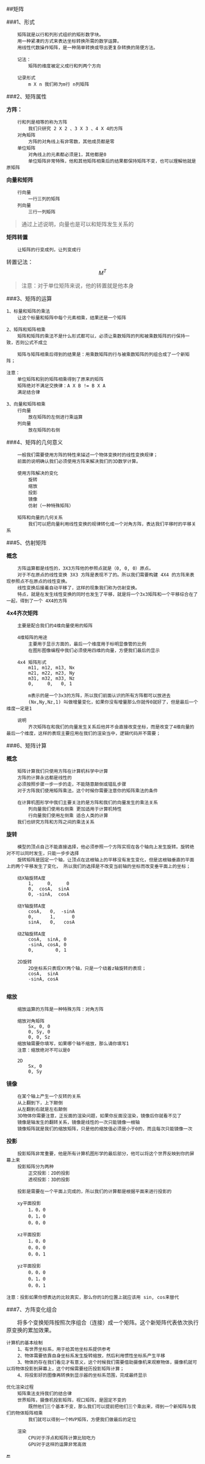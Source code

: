 ##矩阵

###1、形式
```
    矩阵就是以行和列形式组织的矩形数字块。
    用一种紧凑的方式来表达坐标转换所需的数学运算。
    用线性代数操作矩阵，是一种简单转换或导出更复杂转换的简便方法。

    记法：
        矩阵的维度被定义成行和列两个方向

    记录形式
        m X n 我们称为m行 n列矩阵

```

###2、矩阵属性

**方阵：**
```
    行和列是相等的称为方阵
        我们只研究 2 X 2 、3 X 3 、4 X 4的方阵
    对角矩阵
        方阵的对角线上有非零数，其他成员都是零
    单位矩阵
        对角线上的元素都必须是1，其他都是0
        单位矩阵非常特殊，他和其他矩阵相乘后的结果都保持矩阵不变，也可以理解他就是原矩阵
```
**向量和矩阵**
```
    行向量
        一行三列的矩阵
    列向量
        三行一列矩阵
```
>通过上述说明，向量也是可以和矩阵发生关系的

**矩阵转置**

    
        让矩阵的行变成列，让列变成行
    
转置记法： $$M^T$$
    
>注意：对于单位矩阵来说，他的转置就是他本身



###3、矩阵的运算
```
1、标量和矩阵的乘法
    让这个标量和矩阵中每个元素相乘，结果还是一个矩阵

2、矩阵和矩阵相乘
    矩阵和矩阵的乘法不是什么形式都可以，必须让乘数矩阵的列和被乘数矩阵的行保持一致，否则公式不成立

    矩阵与矩阵相乘后得到的结果是：用乘数矩阵的行与被乘数矩阵的列组合成了一个新矩阵；

注意：
    单位矩阵和别的矩阵相乘得到了原来的矩阵
    矩阵绝对不满足交换律：A X B != B X A
    满足结合律

3、向量和矩阵相乘
    行向量
        放在矩阵的左侧进行乘运算
    列向量
        放在矩阵的右侧
```

###4、矩阵的几何意义
```
    一般我们需要使用方阵的特性来描述一个物体变换时的线性变换规律；
    前面的说明确认我们必须使用方阵来解决我们的3D数学计算。

    使用方阵解决的变化
        旋转
        缩放
        投影
        镜像
        仿射（一种特殊矩阵）

    矩阵和向量的几何关系
        我们可以把向量利用线性变换的规律转化成一个对角方阵，表达我们平移时的平移关系
```

###5、仿射矩阵

**概念**
```
    方阵运算都是线性的，3X3方阵他的参照点就是（0, 0, 0）原点。
    对于不在原点的线性变换 3X3 方阵是表现不了的。所以我们需要构建 4X4 的方阵来表现参照点不在原点的线性变换。
    线性变换后接着自动平移了，这样的现象我们称为仿射变换。
    特点，就是在发生线性变换的同时也发生了平移，就是将一个3x3矩阵和一个平移综合在了一起，得到了一个 4X4的方阵
```
**4x4齐次矩阵**
```
    主要是配合我们的4维向量使用的矩阵

    4维矩阵的用途
        主要用于显示方面的，最后一个维度用于标明显像管的比例
        在图形图像编程中我们必须使用四维的向量，方便我们最后的显示

    4x4 矩阵形式
        m11, m12, m13, Nx
        m21, m22, m23, Ny
        m31, m32, m33, Nz
        0,     0,   0, 1

        m表示的是一个3x3的方阵，所以我们前面认识的所有方阵都可以放进去
        (Nx,Ny,Nz,1) 叫做增量变化，如果你没有增量那么你就传0就好了，但是最后一个维度一定是1

    说明
        齐次矩阵在和我们的向量发生关系后他并不会直接改变坐标，而是改变了4维向量的最后一个维度，这样的表现主要应用在我们的渲染当中，逻辑代码并不需要；

```

###6、矩阵计算

**概念**
```
    矩阵计算我们只使用方阵在计算机科学中计算
    方阵的计算永远都是线性的
    必须按照步骤一步一步的走，不能随意颠倒或错乱步骤
    对于方阵我们使用矩阵乘法，这个时候你需要注意你的矩阵乘法的条件

    在计算机图形学中我们主要关注的是方阵和我们的向量发生的乘法关系
        列向量我们使用右侧乘 更加适用于计算机特性
        行向量我们使用左侧乘 适合人类的计算
    我们也研究方阵和方阵之间的乘法关系
```

**旋转**
```
    模型的顶点自己不能直接选择，他必须参照一个方阵实现在各个轴向上发生旋转。旋转绝对不可以同时发生，只能一步步选择
    旋转矩阵是固定一个轴，让顶点在这根轴上的平移没有发生变化，但是这根轴垂直的平面上的两个平移发生了变化， 所以我们的选择是不改变当前轴的坐标而改变垂平面上的坐标；

    绕X轴旋转A度
        1,     0,     0
        0,  cosA,  sinA
        0, -sinA,  cosA

    绕Y轴旋转A度
        cosA,   0,  -sinA
        0,      1,      0
        sinA,   0,   cosA

    绕Z轴旋转A度
        cosA,  sinA, 0 
        -sinA, cosA, 0
        0,        0, 1

    2D旋转
        2D坐标系只表现XY两个轴，只是一个绕着z轴旋转的表现；
        cosA,  sinA 
        -sinA, cosA


```


**缩放**
```
    缩放运算的方阵是一种特殊方阵：对角方阵

    缩放对角矩阵
        Sx, 0, 0
        0, Sy, 0
        0, 0, Sz
    缩放轴需要你填写，如果哪个轴不缩放，那么请你填写1
    注意：缩放绝对不可以是0

    2D
        Sx, 0
        0, Sy

```

**镜像**
```
    在某个轴上产生一个反转的关系
    从上翻到下，上下颠倒
    从左翻到右就是左右颠倒
    3D物体你需要注意，正反面的渲染问题，如果你反面没渲染，镜像后你就看不见了
    镜像是轴发生的翻转关系，镜像是线性的一次只能镜像一根轴
    镜像矩阵就是我们的缩放矩阵，只是他的缩放值必须是小于0的，而且每次只能镜像一次

```

**投影**
```
    投影矩阵非常重要，他是所有计算机图形学的最后部分，他可以将这个世界反映到你的屏幕上来
    投影矩阵分为两种
        正交投影：2D的投影
        透视投影：3D的投影

    投影是需要在一个平面上完成的，所以我们的计算都是根据平面来进行投影的

    xy平面投影
        1，0，0
        0，1，0
        0，0，0

    xz平面投影
        1，0，0
        0，0，0
        0，0，1

    yz平面投影
        0，0，0
        0，1，0
        0，0，1
    
注意：投影如果你想表达的比较真实，那么你的1的位置上就应该用 sin, cos来替代

```

###7、方阵变化组合

&emsp;&emsp;将多个变换矩阵按照次序组合（连接）成一个矩阵。这个新矩阵代表依次执行原变换的累加效果。

    计算机的基本绘制
        1、有世界坐标系，用于给其他坐标系提供参考
        2、物体需要依靠自身坐标系发生旋转缩放，然后利用惯性坐标系产生平移
        3、物体的存在我们看见才有意义，这个时候我们需要借助摄像机来观察物体，摄像机就可以将物体投影到屏幕上，这个时候需要经历投影矩阵计算；
        4、将投影好的图像再转换到显示器的坐标系范围，完成最终显示

    优化渲染过程
        矩阵乘法支持我们的结合律
        世界矩阵，摄像机投影矩阵，视口矩阵，是固定不变的
            既然他们三个基本不变，那么我们可以提前把他们三个乘出来，得到一个新矩阵与我们的物体矩阵相乘
            我们就可以得到一个MVP矩阵，方便我们做最后的定位

        渲染
            CPU对于浮点和矩阵计算比较吃力
            GPU对于这样的运算非常高效

🔚
